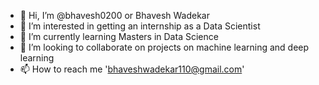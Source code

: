 - 👋 Hi, I’m @bhavesh0200 or Bhavesh Wadekar
- 👀 I’m interested in getting an internship as a Data Scientist
- 🌱 I’m currently learning Masters in Data Science
- 💞️ I’m looking to collaborate on projects on machine learning and deep learning
- 📫 How to reach me 'bhaveshwadekar110@gmail.com'

<!---
bhavesh0200/bhavesh0200 is a ✨ special ✨ repository because its `README.md` (this file) appears on your GitHub profile.
You can click the Preview link to take a look at your changes.
--->
